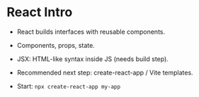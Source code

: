 # React Intro
- React builds interfaces with reusable components.
- Components, props, state.
- JSX: HTML-like syntax inside JS (needs build step).
- Recommended next step: create-react-app / Vite templates.

- Start: `npx create-react-app my-app`
